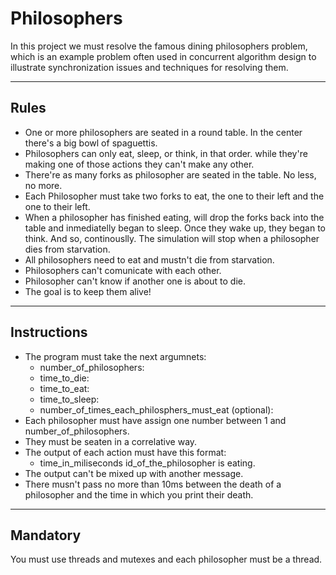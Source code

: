 
# Philosophers

In this project we must resolve the famous dining philosophers problem, which is an example problem often used in concurrent algorithm design to illustrate synchronization issues and techniques for resolving them.

---

## Rules

* One or more philosophers are seated in a round table. In the center there's a big bowl of spaguettis.
* Philosophers can only eat, sleep, or think, in that order. while they're making one of those actions they can't make any other.
* There're as many forks as philosopher are seated in the table. No less, no more.
* Each Philosopher must take two forks to eat, the one to their left and the one to their left.
* When a philosopher has finished eating, will drop the forks back into the table and inmediatelly began to sleep. Once they wake up, they began to think. And so, continouslly. The simulation will stop when a philosopher dies from starvation.
* All philosophers need to eat and mustn't die from starvation.
* Philosophers can't comunicate with each other.
* Philosopher can't know if another one is about to die.
* The goal is to keep them alive!

---

## Instructions

* The program must take the next argumnets:
  * number_of_philosophers:
  * time_to_die:
  * time_to_eat:
  * time_to_sleep:
  * number_of_times_each_philosphers_must_eat (optional):
* Each philosopher must have assign one number between 1 and number_of_philosophers.
* They must be seaten in a correlative way.
* The output of each action must have this format:
  * time_in_miliseconds id_of_the_philosopher is eating.
* The output can't be mixed up with another message.
* There musn't pass no more than 10ms between the death of a philosopher and the time in which you print their death.

---

## Mandatory

You must use threads and mutexes and each philosopher must be a thread.